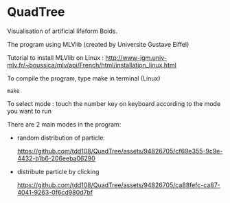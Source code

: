 # QuadTree
Visualisation of artificial lifeform Boids.

The program using MLVlib (created by Universite Gustave Eiffel)

Tutorial to install MLVlib on Linux : http://www-igm.univ-mlv.fr/~boussica/mlv/api/French/html/installation_linux.html

To compile the program, type make in terminal (Linux)

`make`

To select mode : touch the number key on keyboard according to the mode you want to run

There are 2 main modes in the program:
  - random distribution of particle:    

    https://github.com/tdd108/QuadTree/assets/94826705/cf69e355-9c9e-4432-b1b6-206eeba06290


  - distribute particle by clicking
  
  
    https://github.com/tdd108/QuadTree/assets/94826705/ca88fefc-ca87-4041-9263-0f6cd980d7bf
    

